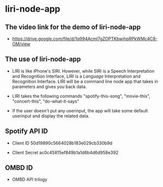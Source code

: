 # liri-node-app

## The video link for the demo of liri-node-app
* https://drive.google.com/file/d/1q994Acml7gZOPTKbwjhpRPkWMc4C8-OM/view

## The use of liri-node-app
* LIRI is like iPhone's SIRI. However, while SIRI is a Speech Interpretation and Recognition Interface, LIRI is a _Language_ Interpretation and Recognition Interface. LIRI will be a command line node app that takes in parameters and gives you back data.

* LIRI takes the following commands "spotify-this-song", "movie-this", "concert-this", "do-what-it-says"

* If the user doesn't put any userinput, the app will take some default userinput and display the related data.


## Spotify API ID

* Client ID 50d19890c5664028b183e029cb330b9d

* Client Secret ac0c45815ef849b1a1d6b4d6d958e392

## OMBD ID

* OMBD API trilogy